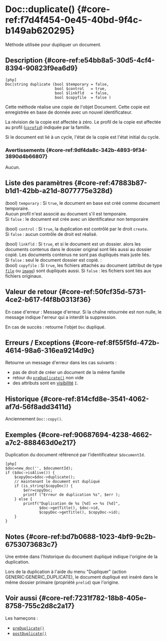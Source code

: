 # Doc::duplicate() {#core-ref:f7d4f454-0e45-40bd-9f4c-b149ab620295}

<div class="short-description" markdown="1">
Méthode utilisée pour dupliquer un document.
</div>

## Description {#core-ref:e54bb8a5-30d5-4cf4-8394-90823f9ea6d9}

    [php]
    Doc|string duplicate (bool $temporary = false, 
                          bool $control   = true, 
                          bool $linkfld   = false, 
                          bool $copyfile  = false )

Cette méthode réalise une copie de l'objet Document. Cette copie est enregistrée
en base de donnée avec un nouvel identificateur.

La révision de la copie est affectée à zéro. Le profil de la copie est affectée
au profil ([`cprofid`][famprop]) indiquée par la famille.

Si le document est lié à un cycle, l'état de la copie est l'état initial du
cycle.

### Avertissements {#core-ref:9df4da8c-342b-4893-9f34-3890d4b66807}

Aucun.

## Liste des paramètres {#core-ref:47883b87-b1d1-42bb-a21d-8077775e328d}


(bool) `temporary`
:   Si `true`, le document en base est créé comme document temporaire.  
    Aucun profil n'est associé au document s'il est temporaire.  
    Si `false` : le document est crée avec un identificateur non temporaire

(bool) `control`
:   Si `true`, la duplication est contrôlé par le droit `create`.  
    Si `false` : aucun contrôle de droit est réalisé.

(bool) `linkfld`
:   Si `true`, et si le document est un dossier. alors les documents contenus
    dans le dossier original sont liés aussi au dossier copié. Les documents
    contenus ne sont pas dupliqués mais juste liés.  
    Si `false` : seul le document dossier est copié.
:   
(bool) `copyfile`
:   Si `true`, les fichiers attachés au document (attribut de type 
    [`file`][attrfile] ou [`image`][attrimage]) sont dupliqués aussi.
    Si `false` : les fichiers sont liés aux fichiers originaux.


## Valeur de retour {#core-ref:50fcf35d-5731-4ce2-b617-f4f8b0313f36}

En case d'erreur : Message d'erreur. Si la chaîne retournée est non nulle, le
message indique l'erreur qui a interdit la suppression.

En cas de succès : retourne l'objet `Doc` dupliqué.

## Erreurs / Exceptions {#core-ref:8f55f5fd-472b-4614-98a6-316ea9214d9c}

Retourne un message d'erreur dans les cas suivants :

*   pas de droit de créer un document de la même famille
*   retour du [`preDuplicate()`][precopy] non vide
*   des attributs sont en [visibilité][attrvis] `I`.

## Historique {#core-ref:814cfd8e-3541-4062-af7d-56f8add3411d}

Anciennement `Doc::copy()`.

## Exemples {#core-ref:90687694-4238-4662-a7c2-888463d0e217}

Duplication du document référencé par l'identificateur `$documentId`.

    [php]
    $doc=new_doc('', $documentId);
    if ($doc->isAlive()) {
        $copyDoc=$doc->duplicate();
        // maintenant le document est dupliqué
        if (is_string($copyDoc)) {
            $err=copyDoc;
            printf ("Erreur de duplication %s", $err );
        } else {
            printf("Duplication de %s [%d] => %s [%d]", 
                   $doc->getTitle(), $doc->id, 
                   $copyDoc->getTitle(), $copyDoc->id);
        }
    }

## Notes {#core-ref:bd7b0688-1023-4bf9-9c2b-6753073683c7}

Une entrée dans l'historique du document dupliqué indique l'origine de la
duplication.

Lors de la duplication à l'aide du menu "Dupliquer" (action
GENERIC:GENERIC_DUPLICATE), le document dupliqué est inséré dans le même
dossier primaire (propriété `prelid`) que l'origine.

## Voir aussi {#core-ref:7231f782-18b8-405e-8758-755c2d8c2a17}

Les hameçons :

*   [`preDuplicate()`][precopy]
*   [`postDuplicate()`][postcopy]

<!-- links -->
[doccopy]:      #core-ref:f7d4f454-0e45-40bd-9f4c-b149ab620295
[precopy]:      #core-ref:c8d89bd7-e44c-4d30-b727-36f815a921db
[postcopy]:     #core-ref:d3a5ed05-5efd-441f-a276-c9423a89d874
[famprop]:      #core-ref:ccad55c7-5ff1-40c3-ad6f-ec79b1a9ac3c
[attrfile]:     #core-ref:0e904376-317c-426e-bc6d-e56fd52bad89
[attrimage]:    #core-ref:4fca7712-59e0-4186-bfd0-6214104a0f60
[attrvis]:      #core-ref:3e67d45e-1fed-446d-82b5-ba941addc7e8